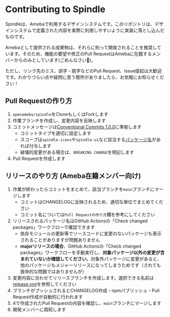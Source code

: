 # Contributing to Spindle

Spindleは、Amebaで利用するデザインシステムです。このリポジトリは、デザインシステムで定義された内容を実際に利用しやすいように実装に落とし込んだものです。

Amebaとして提供される成果物は、それらに則って開発されることを推奨しています。そのため、機能の要望や修正のPull RequestはAmebaに在籍するメンバーからのみとしています(ごめんなさい🙇)。

ただし、リンク先のミス、誤字・脱字などのPull Request、Issue提起は大歓迎です。わかりづらい点や疑問に思う箇所がありましたら、お気軽にお知らせください！

## Pull Requestの作り方
1. `openameba/spindle`をCloneもしくはForkします
2. 作業ブランチを作成し、変更内容を反映します
3. コミットメッセージは[Conventional Commits 1.0.0](https://www.conventionalcommits.org/en/v1.0.0/)に準拠します
    - コミットタイプを適切に設定します
    - スコープは`spindle-icons`や`spindle-ui`など該当する[パッケージ名](https://github.com/openameba/spindle/tree/main/packages)があれば付与します
    - 破壊的変更がある場合は、`BREAKING CHANGE`を明記します
4. Pull Requestを作成します

## リリースのやり方 (Ameba在籍メンバー向け)
1. 作業が終わったらコミットをまとめて、該当ブランチを`main`ブランチにマージします
    - コミットはCHANGELOGに反映されるため、適切な単位でまとめてください
    - コミット名については`Pull Requestの作り方`欄を参考にしてください
2. リリースされるパッケージ名はGitHub Actionsの「Check changed packages」ワークフローで確認できます
   - 依存モジュールの更新等でソースコードに変更のないパッケージも表示されることがありますが問題ありません
   - **majorリリースの場合**、GitHub Actionsの「Check changed packages」ワークフローを手動実行し、**対象パッケージ以外の変更が含まれていないか確認してください**。対象外パッケージに変更があると、他のパッケージもメジャーリリースになってしまうためです（されても致命的な問題ではありませんが）
3. 変更内容に合わせてリリースブランチを作成します。選択できる名前は[release.yml](/.github/workflows/release.yml#L6-L12)を参照してください
4. ブランチがプッシュされるとCHANGELOG作成・npmパブリッシュ・Pull Request作成が自動的に行われます
5. 4で作成されたPull Requestの内容を確認し、`main`ブランチにマージします
6. 開発メンバーに周知します
